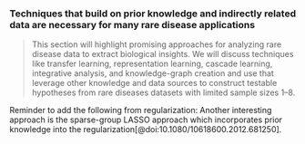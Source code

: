 ### Techniques that build on prior knowledge and indirectly related data are necessary for many rare disease applications
>This section will highlight promising approaches for analyzing rare disease data to extract biological insights. 
>We will discuss techniques like transfer learning, representation learning, cascade learning, integrative analysis, and knowledge-graph creation and use that leverage other knowledge and data sources to construct testable hypotheses from rare diseases datasets with limited sample sizes 1–8.

Reminder to add the following from regularization:
Another interesting approach is the sparse-group LASSO approach which incorporates prior knowledge into the regularization[@doi:10.1080/10618600.2012.681250].
